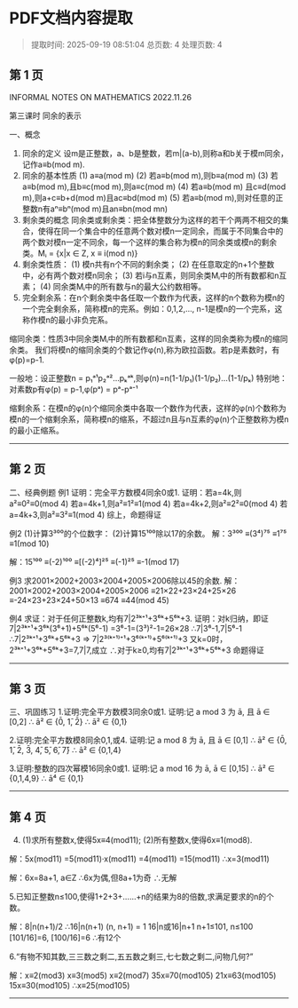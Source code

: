 # PDF文档内容提取
> 提取时间: 2025-09-19 08:51:04
> 总页数: 4
> 处理页数: 4

## 第 1 页

INFORMAL NOTES ON
MATHEMATICS
2022.11.26

第三课时 同余的表示

一、概念
1. 同余的定义 设m是正整数，a、b是整数，若m|(a-b),则称a和b关于模m同余，记作a≡b(mod m).
2. 同余的基本性质
(1) a≡a(mod m)
(2) 若a≡b(mod m),则b≡a(mod m)
(3) 若a≡b(mod m),且b≡c(mod m),则a≡c(mod m)
(4) 若a≡b(mod m) 且c≡d(mod m),则a+c≡b+d(mod m)且ac≡bd(mod m)
(5) 若a≡b(mod m),则对任意的正整数n有aⁿ≡bⁿ(mod m)且an≡bn(mod mn)
3. 剩余类的概念
同余类或剩余类：把全体整数分为这样的若干个两两不相交的集合，使得在同一个集合中的任意两个数对模n一定同余，而属于不同集合中的两个数对模n一定不同余，每一个这样的集合称为模n的同余类或模n的剩余类。Mᵢ = {x|x ∈ Z, x ≡ i(mod n)}
4. 剩余类性质：
(1) 模n共有n个不同的剩余类；
(2) 在任意取定的n+1个整数中，必有两个数对模n同余；
(3) 若i与n互素，则同余类Mᵢ中的所有数都和n互素；
(4) 同余类Mᵢ中的所有数与n的最大公约数相等。
5. 完全剩余系：在n个剩余类中各任取一个数作为代表，这样的n个数称为模n的一个完全剩余系，简称模n的完系。例如：0,1,2,..., n-1是模n的一个完系，这称作模n的最小非负完系。

缩同余类：性质3中同余类Mᵢ中的所有数都和n互素，这样的同余类称为模n的缩同余类。
我们将模n的缩同余类的个数记作φ(n),称为欧拉函数。若p是素数时，有φ(p)=p-1.

一般地：设正整数n = p₁ᵃ¹p₂ᵃ²…pₖᵃᵏ,则φ(n)=n(1-1/p₁)(1-1/p₂)…(1-1/pₖ)
特别地：对素数p有φ(p) = p-1,φ(pᵃ) = pᵃ-pᵃ⁻¹

缩剩余系：在模n的φ(n)个缩同余类中各取一个数作为代表，这样的φ(n)个数称为模n的一个缩剩余系，简称模n的缩系，不超过n且与n互素的φ(n)个正整数称为模n的最小正缩系。

---

## 第 2 页

二、经典例题
例1 证明：完全平方数模4同余0或1.
证明：若a=4k,则a²≡0²≡0(mod 4)
若a=4k+1,则a²≡1²≡1(mod 4)
若a=4k+2,则a²≡2²≡0(mod 4)
若a=4k+3,则a²≡3²≡1(mod 4)
综上，命题得证

例2 (1)计算3³⁰⁰的个位数字：
(2)计算15¹⁰⁰除以17的余数。
解：3³⁰⁰
≡(3⁴)⁷⁵
≡1⁷⁵
≡1(mod 10)

解：15¹⁰⁰
≡(-2)¹⁰⁰
≡[(-2)⁴]²⁵
≡(-1)²⁵
≡-1(mod 17)

例3 求2001×2002+2003×2004+2005×2006除以45的余数.
解：2001×2002+2003×2004+2005×2006
≡21×22+23×24+25×26
≡-24×23+23×24+50×13
≡674
≡44(mod 45)

例4 求证：对于任何正整数k,均有7|2³ᵏ⁺¹+3⁶ᵏ+5⁶ᵏ+3.
证明：对k归纳，即证7|2³ᵏ⁺¹+3⁶ᵏ(3⁶+1)+5⁶ᵏ(5⁶-1)
=3⁶-1=(3³)²-1=26×28 ∴7|3⁶-1,7|5⁶-1
∴7|2³ᵏ⁺¹+3⁶ᵏ+5⁶ᵏ+3 => 7|2³⁽ᵏ⁺¹⁾⁺¹+3⁶⁽ᵏ⁺¹⁾+5⁶⁽ᵏ⁺¹⁾+3
又k=0时，2³ᵏ⁺¹+3⁶ᵏ+5⁶ᵏ+3=7,7|7,成立
∴对于k≥0,均有7|2³ᵏ⁺¹+3⁶ᵏ+5⁶ᵏ+3
命题得证

---

## 第 3 页

三、巩固练习
1.证明:完全平方数模3同余0或1.
证明:记 a mod 3 为 ā, 且 ā ∈ [0,2]
∴ ā² ∈ {0̄, 1̄, 2̄}
∴ ā² ∈ {0,1}

2.证明:完全平方数模8同余0,1,或4.
证明:记 a mod 8 为 ā, 且 ā ∈ [0,1]
∴ ā² ∈ {0̄, 1̄, 2̄, 3̄, 4̄, 5̄, 6̄, 7̄}
∴ ā² ∈ {0,1,4}

3.证明:整数的四次幂模16同余0或1.
证明:记 a mod 16 为 ā, ā ∈ [0,15]
∴ ā² ∈ {0,1,4,9}
∴ ā⁴ ∈ {0,1}

---

## 第 4 页

4. (1)求所有整数x,使得5x≡4(mod11);
(2)所有整数x,使得6x≡1(mod8).

解：5x(mod11)
=5(mod11)·x(mod11)
=4(mod11)
=15(mod11)
∴x=3(mod11)

解：6x=8a+1, a∈Z
∴6x为偶,但8a+1为奇
∴无解

5.已知正整数n≤100,使得1+2+3+……+n的结果为8的倍数,求满足要求的n的个数。

解：8|n(n+1)/2
∴16|n(n+1)
(n, n+1) = 1
16|n或16|n+1
n+1≤101, n≤100
[101/16]=6, [100/16]=6
∴有12个

6.“有物不知其数,三三数之剩二,五五数之剩三,七七数之剩二,问物几何?”

解：x≡2(mod3)
x≡3(mod5)
x≡2(mod7)
35x≡70(mod105)
21x≡63(mod105)
15x≡30(mod105)
∴x≡25(mod105)

---

